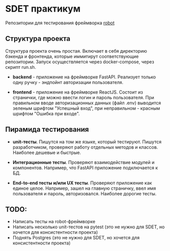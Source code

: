 # SDET практикум

Репозитории для тестирования фреймворка [robot]

## Структура проекта

Структура проекта очень простая. Включает в себя директорию бэкенда и фронтенда, которые иммитирут соответствующие репозитории. Запуск осуществляется через docker-compose, через скрипт run.sh. 

- **backend** - приложение на фреймворке FastAPI. Реализует только одну ручку - эндпойнт авторизации пользователя. 

- **frontend** - приложение на фреймворке ReactJS. Состоит из странички, где можно ввести логин и пароль пользователя. При правильном вводе авторизационных данных (файл .env) выводится зеленым шрифтом "Успешный вход", при неправильном - красным шрифтом "Ошибка при входе".

## Пирамида тестирования

- **unit-тесты**. Пишутся на том же языке, который тестируют. Пишутся разработчиком, проверяют работу отдельных методов и классов. Наиболее дешевые и быстрые.

- **Интеграционные тесты**. Проверяют взаимодействие модулей и компонентов. Например, что FastAPI приложение подключается к БД.

- **End-to-end тесты и/или UX тесты**. Проверяют приложение как единое целое. Например, зашел на главную страничку, ввел имя пользователя и пароль, авторизовался. Наиболее дорогие тесты. 


## TODO:

- Написать тесты на robot-фреймворке
- Написать несколько unit-тестов на pytest (это не нужно для SDET, но хочется для консистентности проекта)
- Поднять Postgres (это не нужно для SDET, но хочется для консистентности проекта)



[robot]: https://robotframework.org/ 


